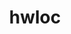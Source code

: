 ---
title: "hwloc"
layout: cache
categories: [package, develop-2023-05-14]
meta: {"versions": ["2.9.1"], "compilers": ["gcc@=11.1.0", "gcc@=11.3.0", "gcc@=12.1.0", "gcc@=7.3.1", "gcc@=7.5.0", "oneapi@=2023.0.0"], "oss": ["amzn2", "ubuntu18.04", "ubuntu20.04", "ubuntu22.04"], "platforms": ["linux"], "targets": ["aarch64", "neoverse_n1", "ppc64le", "x86_64", "x86_64_v3"], "stacks": ["aws-ahug", "aws-ahug-aarch64", "aws-isc", "aws-isc-aarch64", "build_systems", "data-vis-sdk", "e4s", "e4s-oneapi", "e4s-power", "ml-linux-x86_64-cpu", "ml-linux-x86_64-cuda", "ml-linux-x86_64-rocm", "radiuss", "radiuss-aws", "radiuss-aws-aarch64", "root", "tutorial"], "num_specs": 19, "num_specs_by_stack": {"root": 19, "aws-ahug": 1, "aws-isc": 1, "e4s-oneapi": 1, "aws-ahug-aarch64": 2, "aws-isc-aarch64": 2, "e4s": 3, "e4s-power": 3, "data-vis-sdk": 1, "tutorial": 2, "ml-linux-x86_64-rocm": 2, "ml-linux-x86_64-cpu": 1, "ml-linux-x86_64-cuda": 1, "build_systems": 1, "radiuss": 1, "radiuss-aws": 1, "radiuss-aws-aarch64": 2}}
spec_details: [{"hash": "55k44yffb7ekru3rowblmqpywy4hlnt2", "compiler": "gcc@=7.3.1", "versions": ["2.9.1"], "os": "amzn2", "platform": "linux", "target": "x86_64_v3", "variants": ["build_system=autotools", "~cairo", "~cuda", "~gl", "libs=shared,static", "~libudev", "+libxml2", "~netloc", "~nvml", "~oneapi-level-zero", "~opencl", "+pci", "~rocm"], "stacks": ["root", "aws-ahug", "aws-isc"], "size": "-", "tarball": "https://binaries.spack.io/develop-2023-05-14/build_cache/linux-amzn2-x86_64_v3/gcc-7.3.1/hwloc-2.9.1/linux-amzn2-x86_64_v3-gcc-7.3.1-hwloc-2.9.1-55k44yffb7ekru3rowblmqpywy4hlnt2.spack"}, {"hash": "a2greivxopddpl7yf6a52vaygkakqoj2", "compiler": "oneapi@=2023.0.0", "versions": ["2.9.1"], "os": "ubuntu20.04", "platform": "linux", "target": "x86_64", "variants": ["build_system=autotools", "~cairo", "~cuda", "~gl", "libs=shared,static", "~libudev", "+libxml2", "~netloc", "~nvml", "~oneapi-level-zero", "~opencl", "+pci", "~rocm"], "stacks": ["e4s-oneapi", "root"], "size": "-", "tarball": "https://binaries.spack.io/develop-2023-05-14/build_cache/linux-ubuntu20.04-x86_64/oneapi-2023.0.0/hwloc-2.9.1/linux-ubuntu20.04-x86_64-oneapi-2023.0.0-hwloc-2.9.1-a2greivxopddpl7yf6a52vaygkakqoj2.spack"}, {"hash": "tmlo5bx2ds3xlmbfon3dphdqe3pkybnt", "compiler": "gcc@=7.3.1", "versions": ["2.9.1"], "os": "amzn2", "platform": "linux", "target": "aarch64", "variants": ["build_system=autotools", "~cairo", "~cuda", "~gl", "libs=shared,static", "~libudev", "+libxml2", "~netloc", "~nvml", "~oneapi-level-zero", "~opencl", "+pci", "~rocm"], "stacks": ["root", "aws-ahug-aarch64", "aws-isc-aarch64"], "size": "-", "tarball": "https://binaries.spack.io/develop-2023-05-14/build_cache/linux-amzn2-aarch64/gcc-7.3.1/hwloc-2.9.1/linux-amzn2-aarch64-gcc-7.3.1-hwloc-2.9.1-tmlo5bx2ds3xlmbfon3dphdqe3pkybnt.spack"}, {"hash": "fbaouv5v5hlwd7ljvbftwx7x7nk7gj6m", "compiler": "gcc@=11.1.0", "versions": ["2.9.1"], "os": "ubuntu20.04", "platform": "linux", "target": "x86_64_v3", "variants": ["build_system=autotools", "~cairo", "~cuda", "~gl", "libs=shared,static", "~libudev", "+libxml2", "~netloc", "~nvml", "~oneapi-level-zero", "~opencl", "+pci", "~rocm"], "stacks": ["root", "e4s"], "size": "-", "tarball": "https://binaries.spack.io/develop-2023-05-14/build_cache/linux-ubuntu20.04-x86_64_v3/gcc-11.1.0/hwloc-2.9.1/linux-ubuntu20.04-x86_64_v3-gcc-11.1.0-hwloc-2.9.1-fbaouv5v5hlwd7ljvbftwx7x7nk7gj6m.spack"}, {"hash": "wfoptkmfazbrx2mtpszd2bfxo4korwkd", "compiler": "gcc@=11.1.0", "versions": ["2.9.1"], "os": "ubuntu20.04", "platform": "linux", "target": "ppc64le", "variants": ["build_system=autotools", "~cairo", "~cuda", "~gl", "libs=shared,static", "~libudev", "+libxml2", "~netloc", "~nvml", "~oneapi-level-zero", "~opencl", "+pci", "~rocm"], "stacks": ["root", "e4s-power"], "size": "-", "tarball": "https://binaries.spack.io/develop-2023-05-14/build_cache/linux-ubuntu20.04-ppc64le/gcc-11.1.0/hwloc-2.9.1/linux-ubuntu20.04-ppc64le-gcc-11.1.0-hwloc-2.9.1-wfoptkmfazbrx2mtpszd2bfxo4korwkd.spack"}, {"hash": "sroybhnk7t6rsyrxa7mveonlukbpcdmn", "compiler": "gcc@=11.1.0", "versions": ["2.9.1"], "os": "ubuntu20.04", "platform": "linux", "target": "x86_64_v3", "variants": ["build_system=autotools", "~cairo", "~cuda", "~gl", "libs=shared,static", "~libudev", "+libxml2", "~netloc", "~nvml", "~oneapi-level-zero", "~opencl", "+pci", "~rocm"], "stacks": ["root", "data-vis-sdk"], "size": "-", "tarball": "https://binaries.spack.io/develop-2023-05-14/build_cache/linux-ubuntu20.04-x86_64_v3/gcc-11.1.0/hwloc-2.9.1/linux-ubuntu20.04-x86_64_v3-gcc-11.1.0-hwloc-2.9.1-sroybhnk7t6rsyrxa7mveonlukbpcdmn.spack"}, {"hash": "ailujzau5bc54r4d2h4pwxjb66tq5olv", "compiler": "gcc@=7.3.1", "versions": ["2.9.1"], "os": "amzn2", "platform": "linux", "target": "neoverse_n1", "variants": ["build_system=autotools", "~cairo", "~cuda", "~gl", "libs=shared,static", "~libudev", "+libxml2", "~netloc", "~nvml", "~oneapi-level-zero", "~opencl", "+pci", "~rocm"], "stacks": ["root", "aws-ahug-aarch64", "aws-isc-aarch64"], "size": "-", "tarball": "https://binaries.spack.io/develop-2023-05-14/build_cache/linux-amzn2-neoverse_n1/gcc-7.3.1/hwloc-2.9.1/linux-amzn2-neoverse_n1-gcc-7.3.1-hwloc-2.9.1-ailujzau5bc54r4d2h4pwxjb66tq5olv.spack"}, {"hash": "sd6g5bqyh6u2juxfpnjngc2k25lr7t4h", "compiler": "gcc@=12.1.0", "versions": ["2.9.1"], "os": "ubuntu22.04", "platform": "linux", "target": "x86_64_v3", "variants": ["build_system=autotools", "~cairo", "~cuda", "~gl", "libs=shared,static", "~libudev", "+libxml2", "~netloc", "~nvml", "~oneapi-level-zero", "~opencl", "+pci", "~rocm"], "stacks": ["tutorial", "root"], "size": "-", "tarball": "https://binaries.spack.io/develop-2023-05-14/build_cache/linux-ubuntu22.04-x86_64_v3/gcc-12.1.0/hwloc-2.9.1/linux-ubuntu22.04-x86_64_v3-gcc-12.1.0-hwloc-2.9.1-sd6g5bqyh6u2juxfpnjngc2k25lr7t4h.spack"}, {"hash": "h7l4t7laxg7kqchvcy42xtyev4kxjbti", "compiler": "gcc@=11.3.0", "versions": ["2.9.1"], "os": "ubuntu22.04", "platform": "linux", "target": "x86_64_v3", "variants": ["build_system=autotools", "~cairo", "~cuda", "~gl", "libs=shared,static", "~libudev", "+libxml2", "~netloc", "~nvml", "~oneapi-level-zero", "~opencl", "+pci", "~rocm"], "stacks": ["tutorial", "root", "ml-linux-x86_64-rocm", "ml-linux-x86_64-cpu"], "size": "-", "tarball": "https://binaries.spack.io/develop-2023-05-14/build_cache/linux-ubuntu22.04-x86_64_v3/gcc-11.3.0/hwloc-2.9.1/linux-ubuntu22.04-x86_64_v3-gcc-11.3.0-hwloc-2.9.1-h7l4t7laxg7kqchvcy42xtyev4kxjbti.spack"}, {"hash": "bfu6eiewv6au5kdt3bbn2yvkfeyn53bg", "compiler": "gcc@=11.3.0", "versions": ["2.9.1"], "os": "ubuntu22.04", "platform": "linux", "target": "x86_64_v3", "variants": ["build_system=autotools", "~cairo", "+cuda", "cuda_arch=80", "~gl", "libs=shared,static", "~libudev", "+libxml2", "~netloc", "~nvml", "~oneapi-level-zero", "~opencl", "+pci", "~rocm"], "stacks": ["root", "ml-linux-x86_64-cuda"], "size": "-", "tarball": "https://binaries.spack.io/develop-2023-05-14/build_cache/linux-ubuntu22.04-x86_64_v3/gcc-11.3.0/hwloc-2.9.1/linux-ubuntu22.04-x86_64_v3-gcc-11.3.0-hwloc-2.9.1-bfu6eiewv6au5kdt3bbn2yvkfeyn53bg.spack"}, {"hash": "qlog4o2jh7aamu4eiadg7o2msxjmhgrx", "compiler": "gcc@=7.5.0", "versions": ["2.9.1"], "os": "ubuntu18.04", "platform": "linux", "target": "x86_64_v3", "variants": ["build_system=autotools", "~cairo", "~cuda", "~gl", "libs=shared,static", "~libudev", "+libxml2", "~netloc", "~nvml", "~oneapi-level-zero", "~opencl", "+pci", "~rocm"], "stacks": ["build_systems", "root", "radiuss"], "size": "-", "tarball": "https://binaries.spack.io/develop-2023-05-14/build_cache/linux-ubuntu18.04-x86_64_v3/gcc-7.5.0/hwloc-2.9.1/linux-ubuntu18.04-x86_64_v3-gcc-7.5.0-hwloc-2.9.1-qlog4o2jh7aamu4eiadg7o2msxjmhgrx.spack"}, {"hash": "wmd7uucbvyn7hbxb3dxr4qgzbet62atn", "compiler": "gcc@=7.3.1", "versions": ["2.9.1"], "os": "amzn2", "platform": "linux", "target": "x86_64_v3", "variants": ["build_system=autotools", "~cairo", "~cuda", "~gl", "libs=shared,static", "~libudev", "+libxml2", "~netloc", "~nvml", "~oneapi-level-zero", "~opencl", "+pci", "~rocm"], "stacks": ["root", "radiuss-aws"], "size": "-", "tarball": "https://binaries.spack.io/develop-2023-05-14/build_cache/linux-amzn2-x86_64_v3/gcc-7.3.1/hwloc-2.9.1/linux-amzn2-x86_64_v3-gcc-7.3.1-hwloc-2.9.1-wmd7uucbvyn7hbxb3dxr4qgzbet62atn.spack"}, {"hash": "d5ney2cdu2ehwqbilusuobierfrrmspo", "compiler": "gcc@=7.3.1", "versions": ["2.9.1"], "os": "amzn2", "platform": "linux", "target": "neoverse_n1", "variants": ["build_system=autotools", "~cairo", "~cuda", "~gl", "libs=shared,static", "~libudev", "+libxml2", "~netloc", "~nvml", "~oneapi-level-zero", "~opencl", "+pci", "~rocm"], "stacks": ["root", "radiuss-aws-aarch64"], "size": "-", "tarball": "https://binaries.spack.io/develop-2023-05-14/build_cache/linux-amzn2-neoverse_n1/gcc-7.3.1/hwloc-2.9.1/linux-amzn2-neoverse_n1-gcc-7.3.1-hwloc-2.9.1-d5ney2cdu2ehwqbilusuobierfrrmspo.spack"}, {"hash": "msp2zsla3nu55nmpmtuoecsrje3zde77", "compiler": "gcc@=7.3.1", "versions": ["2.9.1"], "os": "amzn2", "platform": "linux", "target": "aarch64", "variants": ["build_system=autotools", "~cairo", "~cuda", "~gl", "libs=shared,static", "~libudev", "+libxml2", "~netloc", "~nvml", "~oneapi-level-zero", "~opencl", "+pci", "~rocm"], "stacks": ["root", "radiuss-aws-aarch64"], "size": "-", "tarball": "https://binaries.spack.io/develop-2023-05-14/build_cache/linux-amzn2-aarch64/gcc-7.3.1/hwloc-2.9.1/linux-amzn2-aarch64-gcc-7.3.1-hwloc-2.9.1-msp2zsla3nu55nmpmtuoecsrje3zde77.spack"}, {"hash": "zr46b2xxr4vhbhdctlc5pqlt2istzvb7", "compiler": "gcc@=11.3.0", "versions": ["2.9.1"], "os": "ubuntu22.04", "platform": "linux", "target": "x86_64_v3", "variants": ["amdgpu_target=gfx90a", "build_system=autotools", "~cairo", "~cuda", "~gl", "libs=shared,static", "~libudev", "+libxml2", "~netloc", "~nvml", "~oneapi-level-zero", "~opencl", "+pci", "+rocm"], "stacks": ["root", "ml-linux-x86_64-rocm"], "size": "-", "tarball": "https://binaries.spack.io/develop-2023-05-14/build_cache/linux-ubuntu22.04-x86_64_v3/gcc-11.3.0/hwloc-2.9.1/linux-ubuntu22.04-x86_64_v3-gcc-11.3.0-hwloc-2.9.1-zr46b2xxr4vhbhdctlc5pqlt2istzvb7.spack"}, {"hash": "gvg53trxycciarftbetxlsam4j35ijv2", "compiler": "gcc@=11.1.0", "versions": ["2.9.1"], "os": "ubuntu20.04", "platform": "linux", "target": "x86_64_v3", "variants": ["build_system=autotools", "~cairo", "+cuda", "cuda_arch=80", "~gl", "libs=shared,static", "~libudev", "+libxml2", "~netloc", "~nvml", "~oneapi-level-zero", "~opencl", "+pci", "~rocm"], "stacks": ["root", "e4s"], "size": "-", "tarball": "https://binaries.spack.io/develop-2023-05-14/build_cache/linux-ubuntu20.04-x86_64_v3/gcc-11.1.0/hwloc-2.9.1/linux-ubuntu20.04-x86_64_v3-gcc-11.1.0-hwloc-2.9.1-gvg53trxycciarftbetxlsam4j35ijv2.spack"}, {"hash": "f73gjbhvqbrwrtsy2y4k6dt7g7bnvcek", "compiler": "gcc@=11.1.0", "versions": ["2.9.1"], "os": "ubuntu20.04", "platform": "linux", "target": "x86_64_v3", "variants": ["build_system=autotools", "~cairo", "+cuda", "cuda_arch=80", "~gl", "libs=shared,static", "~libudev", "+libxml2", "~netloc", "~nvml", "~oneapi-level-zero", "~opencl", "+pci", "~rocm"], "stacks": ["root", "e4s"], "size": "-", "tarball": "https://binaries.spack.io/develop-2023-05-14/build_cache/linux-ubuntu20.04-x86_64_v3/gcc-11.1.0/hwloc-2.9.1/linux-ubuntu20.04-x86_64_v3-gcc-11.1.0-hwloc-2.9.1-f73gjbhvqbrwrtsy2y4k6dt7g7bnvcek.spack"}, {"hash": "32cz7jutdu4rqjesqa3il2f6jaqfwns6", "compiler": "gcc@=11.1.0", "versions": ["2.9.1"], "os": "ubuntu20.04", "platform": "linux", "target": "ppc64le", "variants": ["build_system=autotools", "~cairo", "+cuda", "cuda_arch=70", "~gl", "libs=shared,static", "~libudev", "+libxml2", "~netloc", "~nvml", "~oneapi-level-zero", "~opencl", "+pci", "~rocm"], "stacks": ["root", "e4s-power"], "size": "-", "tarball": "https://binaries.spack.io/develop-2023-05-14/build_cache/linux-ubuntu20.04-ppc64le/gcc-11.1.0/hwloc-2.9.1/linux-ubuntu20.04-ppc64le-gcc-11.1.0-hwloc-2.9.1-32cz7jutdu4rqjesqa3il2f6jaqfwns6.spack"}, {"hash": "szahvlh7iupbjfjnarrthwe6cjvbkk3r", "compiler": "gcc@=11.1.0", "versions": ["2.9.1"], "os": "ubuntu20.04", "platform": "linux", "target": "ppc64le", "variants": ["build_system=autotools", "~cairo", "+cuda", "cuda_arch=70", "~gl", "libs=shared,static", "~libudev", "+libxml2", "~netloc", "~nvml", "~oneapi-level-zero", "~opencl", "+pci", "~rocm"], "stacks": ["root", "e4s-power"], "size": "-", "tarball": "https://binaries.spack.io/develop-2023-05-14/build_cache/linux-ubuntu20.04-ppc64le/gcc-11.1.0/hwloc-2.9.1/linux-ubuntu20.04-ppc64le-gcc-11.1.0-hwloc-2.9.1-szahvlh7iupbjfjnarrthwe6cjvbkk3r.spack"}]
---